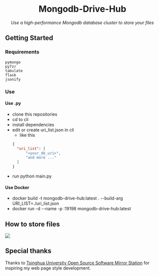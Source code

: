 <div align="center">

<h1>Mongodb-Drive-Hub</h1>

<i>Use a high-performance Mongodb database cluster to store your files</i>

</div>

## Getting Started

### Requirements

```
pymongo
py7zr
tabulate
flask
jsonify
```


### Use

#### Use .py
- clone this repositories
- cd to cli
- install dependencies
- edit or create uri_list.json in cli
  - like this
  ```json
  {
    "uri_list": [
        "<your_db_uri>",
        "and more ..."
    ]
  }
  ```
- run python main.py

#### Use Docker

- docker build -t mongodb-drive-hub:latest . --build-arg URI_LIST=./uri_list.json
- docker run -d --name <your-container-name> -p <your-container-port>:19198 mongodb-drive-hub:latest

## How to store files

![](https://github.com/Anjiurine/Mongodb-Drive-Hub/assets/147403913/5d98a626-81f5-44ed-9481-6991114ab39b)

## Special thanks

Thanks to [Tsinghua University Open Source Software Mirror Station](https://mirrors.tuna.tsinghua.edu.cn/) for inspiring my web page style development.
